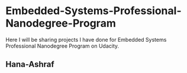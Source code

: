 # Embedded-Systems-Professional-Nanodegree-Program
Here I will be sharing projects I have done for Embedded Systems Professional Nanodegree Program on Udacity.


## Hana-Ashraf